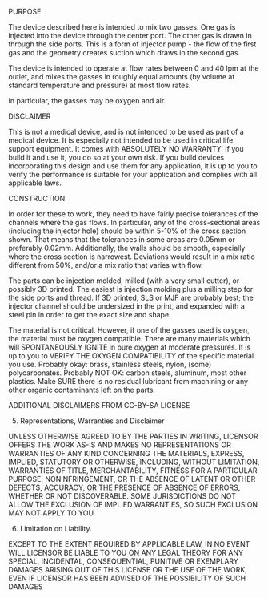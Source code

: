 PURPOSE

The device described here is intended to mix two gasses.  One gas is injected into the device through the center port.  The other gas is drawn in through the side ports.  This is a form of injector pump - the flow of the first gas and the geometry creates suction which draws in the second gas.

The device is intended to operate at flow rates between 0 and 40 lpm at the outlet, and mixes the gasses in roughly equal amounts (by volume at standard temperature and pressure) at most flow rates.  

In particular, the gasses may be oxygen and air.

DISCLAIMER

This is not a medical device, and is not intended to be used as part of a medical device.  It is especially not intended to be used in critical life support equipment.  It comes with ABSOLUTELY NO WARRANTY.  If you build it and use it, you do so at your own risk.  If you build devices incorporating this design and use them for any application, it is up to you to verify the performance is suitable for your application and complies with all applicable laws.

CONSTRUCTION

In order for these to work, they need to have fairly precise tolerances of the channels where the gas flows.  In particular, any of the cross-sectional areas (including the injector hole) should be within 5-10% of the cross section shown.  That means that the tolerances in some areas are 0.05mm or preferably 0.02mm.  Additionally, the walls should be smooth, especially where the cross section is narrowest.  Deviations would result in a mix ratio different from 50%, and/or a mix ratio that varies with flow.

The parts can be injection molded, milled (with a very small cutter), or possibly 3D printed.  The easiest is injection molding plus a milling step for the side ports and thread.  If 3D printed, SLS or MJF are probably best; the injector channel should be undersized in the print, and expanded with a steel pin in order to get the exact size and shape.

The material is not critical.  However, if one of the gasses used is oxygen, the material must be oxygen compatible.  There are many materials which will SPONTANEOUSLY IGNITE in pure oxygen at moderate pressures.  It is up to you to VERIFY THE OXYGEN COMPATIBILITY of the specific material you use.  Probably okay: brass, stainless steels, nylon, (some) polycarbonates.  Probably NOT OK: carbon steels, aluminum, most other plastics.  Make SURE there is no residual lubricant from machining or any other organic contaminants left on the parts.

ADDITIONAL DISCLAIMERS FROM CC-BY-SA LICENSE

5. Representations, Warranties and Disclaimer

UNLESS OTHERWISE AGREED TO BY THE PARTIES IN WRITING, LICENSOR OFFERS THE WORK AS-IS AND MAKES NO REPRESENTATIONS OR WARRANTIES OF ANY KIND CONCERNING THE MATERIALS, EXPRESS, IMPLIED, STATUTORY OR OTHERWISE, INCLUDING, WITHOUT LIMITATION, WARRANTIES OF TITLE, MERCHANTABILITY, FITNESS FOR A PARTICULAR PURPOSE, NONINFRINGEMENT, OR THE ABSENCE OF LATENT OR OTHER DEFECTS, ACCURACY, OR THE PRESENCE OF ABSENCE OF ERRORS, WHETHER OR NOT DISCOVERABLE. SOME JURISDICTIONS DO NOT ALLOW THE EXCLUSION OF IMPLIED WARRANTIES, SO SUCH EXCLUSION MAY NOT APPLY TO YOU.

6. Limitation on Liability. 

EXCEPT TO THE EXTENT REQUIRED BY APPLICABLE LAW, IN NO EVENT WILL LICENSOR BE LIABLE TO YOU ON ANY LEGAL THEORY FOR ANY SPECIAL, INCIDENTAL, CONSEQUENTIAL, PUNITIVE OR EXEMPLARY DAMAGES ARISING OUT OF THIS LICENSE OR THE USE OF THE WORK, EVEN IF LICENSOR HAS BEEN ADVISED OF THE POSSIBILITY OF SUCH DAMAGES
